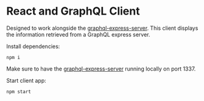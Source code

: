 # React and GraphQL Client

Designed to work alongside the [graphql-express-server](graphql-express-server). This client displays the information retrieved from a GraphQL express server.

Install dependencies:

    npm i

Make sure to have the [graphql-express-server](graphql-express-server) running locally on port 1337.

Start client app:

    npm start


